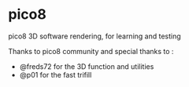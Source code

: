 # pico8

pico8 3D software rendering, for learning and testing

Thanks to pico8 community and special thanks to :
* @freds72 for the 3D function and utilities 
* @p01 for the fast trifill
